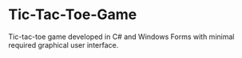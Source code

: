 # Tic-Tac-Toe-Game
Tic-tac-toe game developed in C# and Windows Forms with minimal required graphical user interface.
